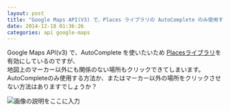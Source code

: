 ```yaml
---
layout: post
title: "Google Maps API(V3) で、Places ライブラリの AutoComplete のみ使用する方法はありますか？"
date: 2014-12-18 01:36:26
categories: api google-maps
---
```

<p>Google Maps API(v3) で、AutoComplete を使いたいため <a href="https://developers.google.com/maps/documentation/javascript/places?hl=ja" rel="nofollow noreferrer">Placesライブラリ</a>を有効にしているのですが、  <br>
地図上のマーカー以外にも関係のない場所もクリックできてしまいます。  <br>
AutoCompleteのみ使用する方法か、またはマーカー以外の場所をクリックさせない方法はありますでしょうか？ </p>

<p><img src="https://i.stack.imgur.com/hQo6t.png" alt="画像の説明をここに入力"></p>
